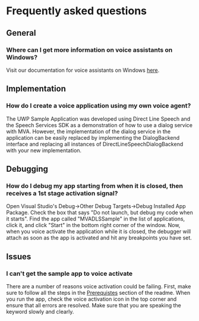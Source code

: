
# Frequently asked questions

## General

### Where can I get more information on voice assistants on Windows?

Visit our documentation for voice assistants on Windows [here](https://docs.microsoft.com/en-us/azure/cognitive-services/speech-service/windows-voice-assistants-overview).

## Implementation

### How do I create a voice application using my own voice agent?

The UWP Sample Application was developed using Direct Line Speech and the Speech Services SDK as a demonstration of how to use a dialog service with MVA. However, the implementation of the dialog service in the application can be easily replaced by implementing the DialogBackend interface and replacing all instances of DirectLineSpeechDialogBackend with your new implementation.

## Debugging

### How do I debug my app starting from when it is closed, then receives a 1st stage activation signal?

Open Visual Studio's Debug->Other Debug Targets->Debug Installed App Package. Check the box that says "Do not launch, but debug my code when it starts". Find the app called "MVADLSSample" in the list of applications, click it, and click "Start" in the bottom right corner of the window. Now, when you voice activate the application while it is closed, the debugger will attach as soon as the app is activated and hit any breakpoints you have set.

## Issues

### I can't get the sample app to voice activate

There are a number of reasons voice activation could be failing. First, make sure to follow all the steps in the [Prerequistes](link) section of the readme. When you run the app, check the voice activation icon in the top corner and ensure that all errors are resolved. Make sure that you are speaking the keyword slowly and clearly.
